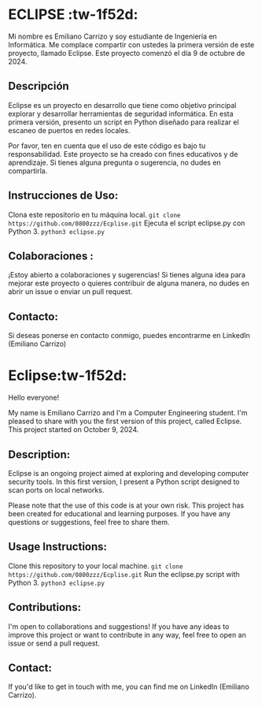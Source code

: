 # ECLIPSE :tw-1f52d:

Mi nombre es Emiliano Carrizo y soy estudiante de Ingeniería en Informática. Me complace compartir con ustedes la primera versión de este proyecto, llamado Eclipse. Este proyecto comenzó el día 9 de octubre de 2024.

## Descripción
Eclipse es un proyecto en desarrollo que tiene como objetivo principal explorar y desarrollar herramientas de seguridad informática. En esta primera versión, presento un script en Python diseñado para realizar el escaneo de puertos en redes locales.

Por favor, ten en cuenta que el uso de este código es bajo tu responsabilidad. Este proyecto se ha creado con fines educativos y de aprendizaje. Si tienes alguna pregunta o sugerencia, no dudes en compartirla.

## Instrucciones de Uso:
Clona este repositorio en tu máquina local.
`git clone https://github.com/0800zzz/Ecplise.git`
Ejecuta el script eclipse.py con Python 3.
`python3 eclipse.py`
## Colaboraciones :
¡Estoy abierto a colaboraciones y sugerencias! Si tienes alguna idea para mejorar este proyecto o quieres contribuir de alguna manera, no dudes en abrir un issue o enviar un pull request.

## Contacto:
Si deseas ponerse en contacto conmigo, puedes encontrarme en LinkedIn (Emiliano Carrizo) 


# Eclipse:tw-1f52d:

Hello everyone!

My name is Emiliano Carrizo and I'm a Computer Engineering student. I'm pleased to share with you the first version of this project, called Eclipse. This project started on October 9, 2024.

## Description:
Eclipse is an ongoing project aimed at exploring and developing computer security tools. In this first version, I present a Python script designed to scan ports on local networks.

Please note that the use of this code is at your own risk. This project has been created for educational and learning purposes. If you have any questions or suggestions, feel free to share them.

## Usage Instructions:
Clone this repository to your local machine.
`git clone https://github.com/0800zzz/Ecplise.git`
Run the eclipse.py script with Python 3.
`python3 eclipse.py`

## Contributions:
I'm open to collaborations and suggestions! If you have any ideas to improve this project or want to contribute in any way, feel free to open an issue or send a pull request.

## Contact:
If you'd like to get in touch with me, you can find me on LinkedIn (Emiliano Carrizo).
